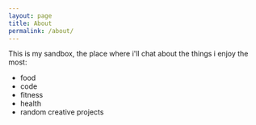 ```yaml
---
layout: page
title: About
permalink: /about/
---
```


This is my sandbox, the place where i'll chat about the things i enjoy the most:

- food
- code
- fitness
- health
- random creative projects

